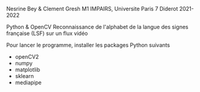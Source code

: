 Nesrine Bey & Clement Gresh
M1 IMPAIRS, Universite Paris 7 Diderot
2021-2022

Python & OpenCV
Reconnaissance de l'alphabet de la langue des signes française (LSF) sur un flux vidéo

Pour lancer le programme, installer les packages Python suivants
- openCV2
- numpy
- matplotlib
- sklearn
- mediapipe
